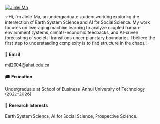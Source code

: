 [![Jinlei Ma](https://img.shields.io/badge/GitHub-Jinlei--Ma-black?logo=github)](https://github.com/Jinlei-Ma)

✨Hi, I’m Jinlei Ma, an undergraduate student working exploring  the intersection of Earth System Science and AI for Social Science. My work focuses on leveraging machine learning to analyze coupled human-environment systems, climate-economic feedbacks, and AI-driven forecasting of societal transitions under planetary boundaries. I believe the first step to understanding complexity is to find structure in the chaos.✨

#### 📧 Email  
mjl2004@ahut.edu.cn

#### 🎓 Education  
Undergraduate at School of Business, Anhui University of Technology (2022–2026)

#### 🧠 Research Interests  
Earth System Science, AI for Social Science, Prospective Science.